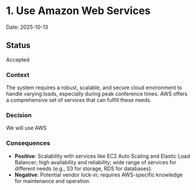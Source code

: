 # 1. Use Amazon Web Services

Date: 2025-10-13

## Status

Accepted

### Context

The system requires a robust, scalable, 
and secure cloud environment to handle varying loads, especially during peak conference times.
AWS offers a comprehensive set of services that can fulfill these needs.

### Decision

We will use AWS

### Consequences

* **Positive**: Scalability with services like EC2 Auto Scaling and Elastic Load Balancer; high availability and reliability; wide range of services for different needs (e.g., S3 for storage, RDS for databases).
* **Negative**: Potential vendor lock-in; requires AWS-specific knowledge for maintenance and operation.